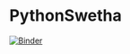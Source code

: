 # PythonSwetha
[![Binder](https://mybinder.org/badge_logo.svg)](https://mybinder.org/v2/gh/muralidharpettela/PythonSwetha.git/main)
